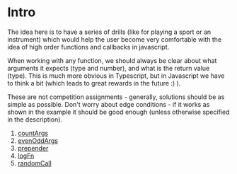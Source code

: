 # Intro

The idea here is to have a series of drills (like for playing a sport or an instrument) which would help the user become very comfortable with the idea of high order functions and callbacks in javascript.

When working with any function, we should always be clear about what arguments it expects (type and  number), and what is the return value (type).
This is much more obvious in Typescript, but in Javascript we have to think a bit (which leads to great rewards in the future :) ). 

These are not competition assignments - generally, solutions should be as simple as possible. Don't worry about edge conditions - if it works as shown in the example it should be good enough (unless otherwise specified in the description).

1. [countArgs](./01_countArgs.md)
2. [evenOddArgs](./02_evenOddArgs.md)
3. [prepender](./03_prepender.md)
4. [logFn](./04_logFn.md)
5. [randomCall](./05_randomCall.md)